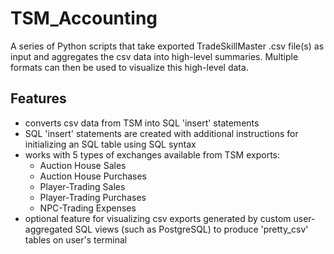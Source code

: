 # TSM_Accounting
A series of Python scripts that take exported TradeSkillMaster .csv file(s) as input and aggregates the csv data into high-level summaries.
Multiple formats can then be used to visualize this high-level data.
## Features
* converts csv data from TSM into SQL 'insert' statements
* SQL 'insert' statements are created with additional instructions for initializing an SQL table using SQL syntax
* works with 5 types of exchanges available from TSM exports:
    * Auction House Sales
    * Auction House Purchases
    * Player-Trading Sales
    * Player-Trading Purchases
    * NPC-Trading Expenses
* optional feature for visualizing csv exports generated by custom user-aggregated SQL views (such as PostgreSQL) to produce 'pretty_csv' tables on user's terminal


